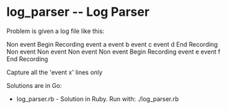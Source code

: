 # log_parser -- Log Parser

Problem is given a log file like this:

<timestamp> Non event
<timestamp> Begin Recording
<timestamp> event a
<timestamp> event b
<timestamp> event c
<timestamp> event d
<timestamp> End Recording
<timestamp> Non event
<timestamp> Non event
<timestamp> Non event
<timestamp> Non event
<timestamp> Begin Recording
<timestamp> event e
<timestamp> event f
<timestamp> End Recording

Capture all the 'event x' lines only


Solutions are in Go:

- log_parser.rb - Solution in Ruby. Run with: ./log_parser.rb
